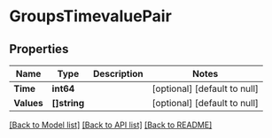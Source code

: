 # GroupsTimevaluePair

## Properties
Name | Type | Description | Notes
------------ | ------------- | ------------- | -------------
**Time** | **int64** |  | [optional] [default to null]
**Values** | **[]string** |  | [optional] [default to null]

[[Back to Model list]](../README.md#documentation-for-models) [[Back to API list]](../README.md#documentation-for-api-endpoints) [[Back to README]](../README.md)
